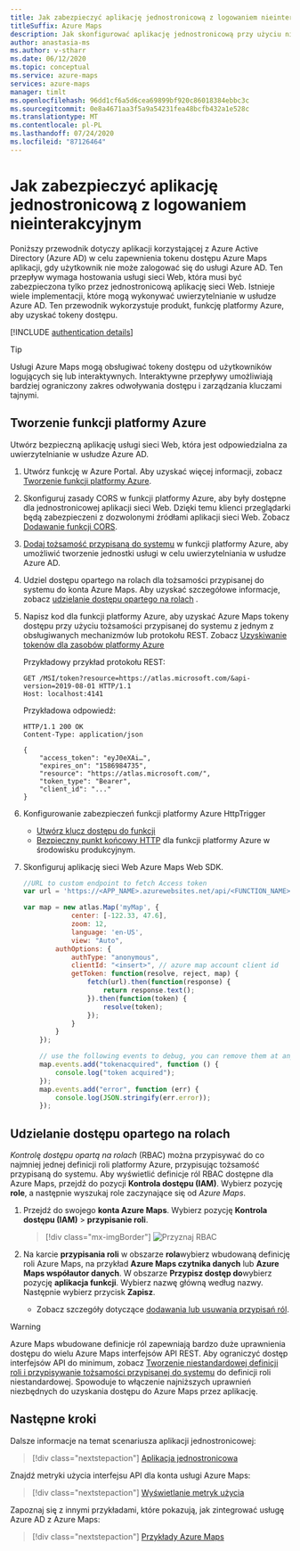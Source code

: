 ```yaml
---
title: Jak zabezpieczyć aplikację jednostronicową z logowaniem nieinterakcyjnym
titleSuffix: Azure Maps
description: Jak skonfigurować aplikację jednostronicową przy użyciu nieinteraktywnej kontroli dostępu opartej na rolach usługi Azure AD i Azure Maps Web SDK.
author: anastasia-ms
ms.author: v-stharr
ms.date: 06/12/2020
ms.topic: conceptual
ms.service: azure-maps
services: azure-maps
manager: timlt
ms.openlocfilehash: 96dd1cf6a5d6cea69899bf920c86018384ebbc3c
ms.sourcegitcommit: 0e8a4671aa3f5a9a54231fea48bcfb432a1e528c
ms.translationtype: MT
ms.contentlocale: pl-PL
ms.lasthandoff: 07/24/2020
ms.locfileid: "87126464"
---
```

# <a name="how-to-secure-a-single-page-application-with-non-interactive-sign-in"></a>Jak zabezpieczyć aplikację jednostronicową z logowaniem nieinterakcyjnym

Poniższy przewodnik dotyczy aplikacji korzystającej z Azure Active Directory (Azure AD) w celu zapewnienia tokenu dostępu Azure Maps aplikacji, gdy użytkownik nie może zalogować się do usługi Azure AD. Ten przepływ wymaga hostowania usługi sieci Web, która musi być zabezpieczona tylko przez jednostronicową aplikację sieci Web. Istnieje wiele implementacji, które mogą wykonywać uwierzytelnianie w usłudze Azure AD. Ten przewodnik wykorzystuje produkt, funkcję platformy Azure, aby uzyskać tokeny dostępu.

[!INCLUDE [authentication details](./includes/view-authentication-details.md)]

> [!Tip]
> Usługi Azure Maps mogą obsługiwać tokeny dostępu od użytkowników logujących się lub interaktywnych. Interaktywne przepływy umożliwiają bardziej ograniczony zakres odwoływania dostępu i zarządzania kluczami tajnymi.

## <a name="create-azure-function"></a>Tworzenie funkcji platformy Azure

Utwórz bezpieczną aplikację usługi sieci Web, która jest odpowiedzialna za uwierzytelnianie w usłudze Azure AD. 

1. Utwórz funkcję w Azure Portal. Aby uzyskać więcej informacji, zobacz [Tworzenie funkcji platformy Azure](https://docs.microsoft.com/azure/azure-functions/functions-create-first-azure-function).

2. Skonfiguruj zasady CORS w funkcji platformy Azure, aby były dostępne dla jednostronicowej aplikacji sieci Web. Dzięki temu klienci przeglądarki będą zabezpieczeni z dozwolonymi źródłami aplikacji sieci Web. Zobacz [Dodawanie funkcji CORS](https://docs.microsoft.com/azure/app-service/app-service-web-tutorial-rest-api#add-cors-functionality).

3. [Dodaj tożsamość przypisaną do systemu](https://docs.microsoft.com/azure/app-service/overview-managed-identity?tabs=dotnet#add-a-system-assigned-identity) w funkcji platformy Azure, aby umożliwić tworzenie jednostki usługi w celu uwierzytelniania w usłudze Azure AD.  

4. Udziel dostępu opartego na rolach dla tożsamości przypisanej do systemu do konta Azure Maps. Aby uzyskać szczegółowe informacje, zobacz [udzielanie dostępu opartego na rolach](#grant-role-based-access) .

5. Napisz kod dla funkcji platformy Azure, aby uzyskać Azure Maps tokeny dostępu przy użyciu tożsamości przypisanej do systemu z jednym z obsługiwanych mechanizmów lub protokołu REST. Zobacz [Uzyskiwanie tokenów dla zasobów platformy Azure](https://docs.microsoft.com/azure/app-service/overview-managed-identity?tabs=dotnet#add-a-system-assigned-identity)

    Przykładowy przykład protokołu REST:

    ```http
    GET /MSI/token?resource=https://atlas.microsoft.com/&api-version=2019-08-01 HTTP/1.1
    Host: localhost:4141
    ```

    Przykładowa odpowiedź:

    ```http
    HTTP/1.1 200 OK
    Content-Type: application/json

    {
        "access_token": "eyJ0eXAi…",
        "expires_on": "1586984735",
        "resource": "https://atlas.microsoft.com/",
        "token_type": "Bearer",
        "client_id": "..."
    }
    ```

6. Konfigurowanie zabezpieczeń funkcji platformy Azure HttpTrigger

   * [Utwórz klucz dostępu do funkcji](https://docs.microsoft.com/azure/azure-functions/functions-bindings-http-webhook-trigger?tabs=csharp#authorization-keys)
   * [Bezpieczny punkt końcowy HTTP](https://docs.microsoft.com/azure/azure-functions/functions-bindings-http-webhook-trigger?tabs=csharp#secure-an-http-endpoint-in-production) dla funkcji platformy Azure w środowisku produkcyjnym.
   
7. Skonfiguruj aplikację sieci Web Azure Maps Web SDK. 

    ```javascript
    //URL to custom endpoint to fetch Access token
    var url = 'https://<APP_NAME>.azurewebsites.net/api/<FUNCTION_NAME>?code=<API_KEY>';

    var map = new atlas.Map('myMap', {
                center: [-122.33, 47.6],
                zoom: 12,
                language: 'en-US',
                view: "Auto",
            authOptions: {
                authType: "anonymous",
                clientId: "<insert>", // azure map account client id
                getToken: function(resolve, reject, map) {
                    fetch(url).then(function(response) {
                        return response.text();
                    }).then(function(token) {
                        resolve(token);
                    });
                }
            }
        });

        // use the following events to debug, you can remove them at any time.
        map.events.add("tokenacquired", function () {
            console.log("token acquired");
        });
        map.events.add("error", function (err) {
            console.log(JSON.stringify(err.error));
        });
    ```

## <a name="grant-role-based-access"></a>Udzielanie dostępu opartego na rolach

*Kontrolę dostępu opartą na rolach* (RBAC) można przypisywać do co najmniej jednej definicji roli platformy Azure, przypisując tożsamość przypisaną do systemu. Aby wyświetlić definicje ról RBAC dostępne dla Azure Maps, przejdź do pozycji **Kontrola dostępu (IAM)**. Wybierz pozycję **role**, a następnie wyszukaj role zaczynające się od *Azure Maps*.

1. Przejdź do swojego **konta Azure Maps**. Wybierz pozycję **Kontrola dostępu (IAM)**  >  **przypisanie roli**.

    > [!div class="mx-imgBorder"]
    > ![Przyznaj RBAC](./media/how-to-manage-authentication/how-to-grant-rbac.png)

2. Na karcie **przypisania roli** w obszarze **rola**wybierz wbudowaną definicję roli Azure Maps, na przykład **Azure Maps czytnika danych** lub **Azure Maps współautor danych**. W obszarze **Przypisz dostęp do**wybierz pozycję **aplikacja funkcji**. Wybierz nazwę główną według nazwy. Następnie wybierz przycisk **Zapisz**.

   * Zobacz szczegóły dotyczące [dodawania lub usuwania przypisań ról](https://docs.microsoft.com/azure/role-based-access-control/role-assignments-portal).

> [!WARNING]
> Azure Maps wbudowane definicje ról zapewniają bardzo duże uprawnienia dostępu do wielu Azure Maps interfejsów API REST. Aby ograniczyć dostęp interfejsów API do minimum, zobacz [Tworzenie niestandardowej definicji roli i przypisywanie tożsamości przypisanej do systemu](https://docs.microsoft.com/azure/role-based-access-control/custom-roles) do definicji roli niestandardowej. Spowoduje to włączenie najniższych uprawnień niezbędnych do uzyskania dostępu do Azure Maps przez aplikację.

## <a name="next-steps"></a>Następne kroki

Dalsze informacje na temat scenariusza aplikacji jednostronicowej:
> [!div class="nextstepaction"]
> [Aplikacja jednostronicowa](https://docs.microsoft.com/azure/active-directory/develop/scenario-spa-overview)

Znajdź metryki użycia interfejsu API dla konta usługi Azure Maps:
> [!div class="nextstepaction"]
> [Wyświetlanie metryk użycia](how-to-view-api-usage.md)

Zapoznaj się z innymi przykładami, które pokazują, jak zintegrować usługę Azure AD z Azure Maps:
> [!div class="nextstepaction"]
> [Przykłady Azure Maps](https://github.com/Azure-Samples/Azure-Maps-AzureAD-Samples/tree/master/src/ClientGrant)
